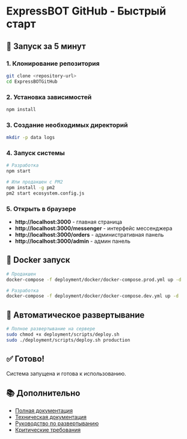 # ExpressBOT GitHub - Быстрый старт

## 🚀 Запуск за 5 минут

### 1. Клонирование репозитория
```bash
git clone <repository-url>
cd ExpressBOTGitHub
```

### 2. Установка зависимостей
```bash
npm install
```

### 3. Создание необходимых директорий
```bash
mkdir -p data logs
```

### 4. Запуск системы
```bash
# Разработка
npm start

# Или продакшен с PM2
npm install -g pm2
pm2 start ecosystem.config.js
```

### 5. Открыть в браузере
- **http://localhost:3000** - главная страница
- **http://localhost:3000/messenger** - интерфейс мессенджера
- **http://localhost:3000/orders** - административная панель
- **http://localhost:3000/admin** - админ панель

## 🐳 Docker запуск
```bash
# Продакшен
docker-compose -f deployment/docker/docker-compose.prod.yml up -d

# Разработка
docker-compose -f deployment/docker/docker-compose.dev.yml up -d
```

## 🔧 Автоматическое развертывание
```bash
# Полное развертывание на сервере
sudo chmod +x deployment/scripts/deploy.sh
sudo ./deployment/scripts/deploy.sh production
```

## ✅ Готово!
Система запущена и готова к использованию.

## 📚 Дополнительно
- [Полная документация](../README.md)
- [Техническая документация](TECHNICAL_DOCS.md)
- [Руководство по развертыванию](DEPLOYMENT.md)
- [Критические требования](CRITICAL_DEPLOYMENT_REQUIREMENTS.md)